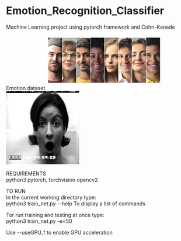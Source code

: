 # Emotion_Recognition_Classifier
Machine Learning project using pytorch framework and Cohn-Kanade Emotion dataset.
![alt text](https://github.com/dorozco101/Emotion_Recognition_Classifier/blob/master/faces.jpg)
<img src="https://github.com/dorozco101/Emotion_Recognition_Classifier/blob/master/faces.png" width="200" height="200">

REQUIREMENTS\
python3
pytorch, torchvision
opencv2

TO RUN\
In the current working directory type:\
	python3 train_net.py --help 
To display a list of commands

Tor run training and testing at once type:\
	python3 train_net.py -e=50 

Use --useGPU_f to enable GPU acceleration
